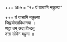 +++
title = "१० यं याचामि नकुल्या"

+++
यं याचामि नकुल्या  
जिह्वयोष्ठापिधानया ।  
श्रद्धा तम् अद्य विन्दतु  
दत्ता सोमेन बभ्रुणा ॥